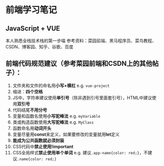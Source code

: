 # 前端学习笔记
## JavaScript + VUE
本人熟悉全栈技术栈的第一步喵
参考资料：菜园前端、黑马程序员、菜鸟教程、CSDN、博客园、知乎、谷歌、百度


前端代码规范建议（参考菜园前端和CSDN上的其他帖子）：
---
1. 文件夹和文件的命名用**小写+横杠**  e.g. `vue-project`
2. 缩进：**四个空格**
3. JS中，字符串建议使用**单引号**（除非遇到引号里面套引号），HTML中建议使用**双引号**
4. 代码结尾**不用分号**
5. 变量和函数名使用**小写驼峰法**  e.g. `myVariable`
6. 类或构造函数使用**大写驼峰法**  e.g. `MyClass`
7. 函数命名用**动词开头**
8. 变量尽量用**const**来定义，如果要修改的变量就用**let**定义
9. **能成为公共函数就必须封装**
10. CSS代码中**禁止使用!important**
11. CSS全局样式**禁止使用单个单词**  e.g. 建议`.app-name{color: red;}`，不建议`.name{color: red;}`